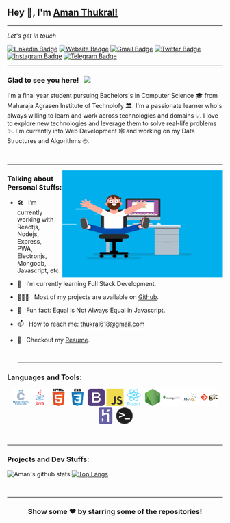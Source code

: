## Hey 👋, I'm [Aman Thukral!](https://github.com/Amanthukral12/)

---

<i>Let's get in touch</i>

[![Linkedin Badge](https://img.shields.io/badge/-LinkedIn-0e76a8?style=flat-square&logo=Linkedin&logoColor=white)](https://www.linkedin.com/in/aman-thukral-574b37150/)
[![Website Badge](https://img.shields.io/badge/Website-3b5998?style=flat-square&logo=google-chrome&logoColor=white)](https://Amanthukral12.github.io/)
[![Gmail Badge](https://img.shields.io/badge/-thukral618-c14438?style=flat-square&logo=Gmail&logoColor=white&link=mailto:thukral618@gmail.com)](mailto:thukral618@gmail.com)
[![Twitter Badge](https://img.shields.io/badge/-Twitter-00acee?style=flat-square&logo=Twitter&logoColor=white)](https://twitter.com/aman_thukral12)
[![Instagram Badge](https://img.shields.io/badge/-Instagram-e4405f?style=flat-square&logo=Instagram&logoColor=white)](https://instagram.com/aman.thukral12/)
[![Telegram Badge](https://img.shields.io/badge/-Telegram-0088cc?style=flat-square&logo=Telegram&logoColor=white)](https://t.me/Amanthukral12)

---

### Glad to see you here! &nbsp; ![](https://visitor-badge.glitch.me/badge?page_id=Amanthukral12.Amanthukral12&style=flat-square&color=0088cc)

I'm a final year student pursuing Bachelors's in Computer Science 🎓 from Maharaja Agrasen Institute of Technolofy 🏛. I'm a passionate learner who's always willing to learn and work across technologies and domains 💡. I love to explore new technologies and leverage them to solve real-life problems ✨. I'm currently into Web Development 🕸️ and working on my Data Structures and Algorithms 🤓.

<br/>

---

<img align="right" height="250" width="375" alt="" src="https://raw.githubusercontent.com/Amanthukral12/Amanthukral12/master/gifs/coder.gif" />

### Talking about Personal Stuffs:

- 🛠 &nbsp; I’m currently working with Reactjs, Nodejs, Express, <br /> PWA, Electronjs, Mongodb, Javascript, etc.
- 🚀 &nbsp; I’m currently learning Full Stack Development.
- 👨🏻‍💻 &nbsp; Most of my projects are available on [Github](https://github.com/Amanthukral12).
- 👾 &nbsp; Fun fact: Equal is Not Always Equal in Javascript.
- 📫 &nbsp; How to reach me: thukral618@gmail.com
- 📝 &nbsp; Checkout my [Resume](https://github.com/Amanthukral12/Amanthukral12/blob/master/AMAN_THUKRAL_RESUME.pdf).

  <br/>

  ***

### Languages and Tools:

<p align="center">

  <div align="center">
  
  <code><img height="40" src="https://raw.githubusercontent.com/github/explore/80688e429a7d4ef2fca1e82350fe8e3517d3494d/topics/c/c.png"></code> 
  <code><img height="40" src="https://raw.githubusercontent.com/devicons/devicon/master/icons/java/java-original-wordmark.svg"></code> 
   <code><img height="40" src="https://raw.githubusercontent.com/github/explore/80688e429a7d4ef2fca1e82350fe8e3517d3494d/topics/html/html.png"></code> <code><img height="40" src="https://raw.githubusercontent.com/github/explore/80688e429a7d4ef2fca1e82350fe8e3517d3494d/topics/css/css.png"></code> 
  <code><img height="40" src="https://raw.githubusercontent.com/github/explore/80688e429a7d4ef2fca1e82350fe8e3517d3494d/topics/bootstrap/bootstrap.png"></code> 
  <code><img height="40" src="https://raw.githubusercontent.com/github/explore/80688e429a7d4ef2fca1e82350fe8e3517d3494d/topics/javascript/javascript.png"></code>
  <code><img height="40" src="https://raw.githubusercontent.com/devicons/devicon/master/icons/react/react-original-wordmark.svg"></code> 
  <code><img height="40" src="https://raw.githubusercontent.com/github/explore/80688e429a7d4ef2fca1e82350fe8e3517d3494d/topics/nodejs/nodejs.png"></code> <code><img height="40" src="https://raw.githubusercontent.com/github/explore/80688e429a7d4ef2fca1e82350fe8e3517d3494d/topics/mongodb/mongodb.png"></code> <code><img height="40" src="https://raw.githubusercontent.com/github/explore/80688e429a7d4ef2fca1e82350fe8e3517d3494d/topics/mysql/mysql.png"></code> <code><img height="40" src="https://raw.githubusercontent.com/github/explore/80688e429a7d4ef2fca1e82350fe8e3517d3494d/topics/git/git.png"></code> 
  <code><img height="40" src="https://raw.githubusercontent.com/devicons/devicon/master/icons/heroku/heroku-plain.svg"></code> 
  <code><img height="40" src="https://raw.githubusercontent.com/github/explore/80688e429a7d4ef2fca1e82350fe8e3517d3494d/topics/terminal/terminal.png"></code>

  </div>
  </p>

<br/>

---

### Projects and Dev Stuffs:

<p align="center">
  
  ![Aman's github stats](https://github-readme-stats.vercel.app/api?username=Amanthukral12&fetch_all_commits=true&hide=stars&show_icons=true&count_private=true&theme=dracula&line_height=40)
  [![Top Langs](https://github-readme-stats.vercel.app/api/top-langs/?username=Amanthukral12&count_private=true&theme=dracula&line_height=40)](https://github.com/Amanthukral12/github-readme-stats)

</p>

  <br />

<div align="center">

---

### Show some ❤️ by starring some of the repositories!

</div>
